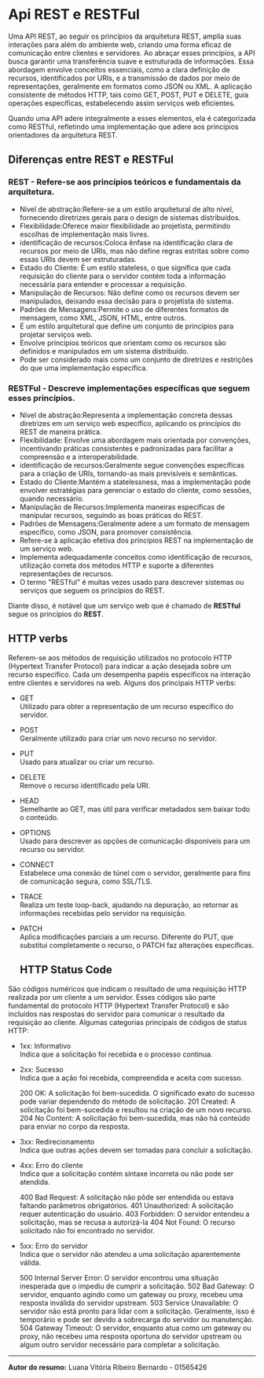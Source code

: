  # Api REST e RESTFul

   <p>Uma API REST, ao seguir os princípios da arquitetura REST, amplia suas interações para além do ambiente web, criando uma forma eficaz de comunicação entre clientes e servidores. Ao abraçar esses princípios, a API busca garantir uma transferência suave e estruturada de informações. Essa abordagem envolve conceitos essenciais, como a clara definição de recursos, identificados por URIs, e a transmissão de dados por meio de representações, geralmente em formatos como JSON ou XML. A aplicação consistente de métodos HTTP, tais como GET, POST, PUT e DELETE, guia operações específicas, estabelecendo assim serviços web eficientes.</p>
    
<p>Quando uma API adere integralmente a esses elementos, ela é categorizada como RESTful, refletindo uma implementação que adere aos princípios orientadores da arquitetura REST.</p>
 
## Diferenças entre REST e RESTFul


### REST -  Refere-se aos princípios teóricos e fundamentais da arquitetura.
- Nível de abstração:Refere-se a um estilo arquitetural de alto nível, fornecendo diretrizes gerais para o design de sistemas distribuídos.
- Flexibilidade:Oferece maior flexibilidade ao projetista, permitindo escolhas de implementação mais livres.
- identificação de recursos:Coloca ênfase na identificação clara de recursos por meio de URIs, mas não define regras estritas sobre como essas URIs devem ser estruturadas.
- Estado do Cliente: É um estilo stateless, o que significa que cada requisição do cliente para o servidor contém toda a informação necessária para entender e processar a requisição.
- Manipulação de Recursos: Não define como os recursos devem ser manipulados, deixando essa decisão para o projetista do sistema.
- Padrões de Mensagens:Permite o uso de diferentes formatos de mensagem, como XML, JSON, HTML, entre outros.
- É um estilo arquitetural que define um conjunto de princípios para projetar serviços web.
- Envolve princípios teóricos que orientam como os recursos são definidos e manipulados em um sistema distribuído.
- Pode ser considerado mais como um conjunto de diretrizes e restrições do que uma implementação específica.

### RESTFul - Descreve implementações específicas que seguem esses princípios.
- Nível de abstração:Representa a implementação concreta dessas diretrizes em um serviço web específico, aplicando os princípios do REST de maneira prática.
- Flexibilidade: Envolve uma abordagem mais orientada por convenções, incentivando práticas consistentes e padronizadas para facilitar a compreensão e a interoperabilidade.
- identificação de recursos:Geralmente segue convenções específicas para a criação de URIs, tornando-as mais previsíveis e semânticas.
- Estado do Cliente:Mantém a statelessness, mas a implementação pode envolver estratégias para gerenciar o estado do cliente, como sessões, quando necessário.
- Manipulação de Recursos:Implementa maneiras específicas de manipular recursos, seguindo as boas práticas do REST.
- Padrões de Mensagens:Geralmente adere a um formato de mensagem específico, como JSON, para promover consistência.
- Refere-se à aplicação efetiva dos princípios REST na implementação de um serviço web.
- Implementa adequadamente conceitos como identificação de recursos, utilização correta dos métodos HTTP e suporte a diferentes representações de recursos.
- O termo "RESTful" é muitas vezes usado para descrever sistemas ou serviços que seguem os princípios do REST.

Diante disso, é notável que um serviço web que é chamado de **RESTful** segue os princípios do **REST**.

  ## HTTP verbs

  <p>Referem-se aos métodos de requisição utilizados no protocolo HTTP (Hypertext Transfer Protocol) para indicar a ação desejada sobre um recurso específico. Cada um desempenha papéis específicos na interação entre clientes e servidores na web. Alguns dos principais HTTP verbs:</p>

- <p>GET<br>
  Utilizado para obter a representação de um recurso específico do servidor.</p>

- <p>POST<br>
   Geralmente utilizado para criar um novo recurso no servidor.</p>
   
- <p>PUT<br>
   Usado para atualizar ou criar um recurso.</p>

- <p>DELETE<br>
    Remove o recurso identificado pela URI.</p>

- <p>HEAD<br>
     Semelhante ao GET, mas útil para verificar metadados sem baixar todo o conteúdo.</p>

- <p>OPTIONS<br>
     Usado para descrever as opções de comunicação disponíveis para um recurso ou servidor.</p>

- <p>CONNECT<br>
     Estabelece uma conexão de túnel com o servidor, geralmente para fins de comunicação segura, como SSL/TLS.</p>

- <p>TRACE<br>
     Realiza um teste loop-back, ajudando na depuração, ao retornar as informações recebidas pelo servidor na requisição.</p>

- <p>PATCH<br>
   Aplica modificações parciais a um recurso. Diferente do PUT, que substitui completamente o recurso, o PATCH faz alterações específicas.</p>

     ## HTTP Status Code
  
<p>São códigos numéricos que indicam o resultado de uma requisição HTTP realizada por um cliente a um servidor. Esses códigos são parte fundamental do protocolo HTTP (Hypertext Transfer Protocol) e são incluídos nas respostas do servidor para comunicar o resultado da requisição ao cliente. Algumas categorias principais de códigos de status HTTP:</p>

- <p>1xx: Informativo<br>
   Indica que a solicitação foi recebida e o processo continua.</p>

- <p>2xx: Sucesso<br>
   Indica que a ação foi recebida, compreendida e aceita com sucesso.</p>
   200 OK: A solicitação foi bem-sucedida. O significado exato do sucesso pode variar dependendo do método de solicitação.
   201 Created: A solicitação foi bem-sucedida e resultou na criação de um novo recurso.
   204 No Content: A solicitação foi bem-sucedida, mas não há conteúdo para enviar no corpo da resposta.

- <p>3xx: Redirecionamento<br>
   Indica que outras ações devem ser tomadas para concluir a solicitação.</p>

- <p>4xx: Erro do cliente<br>
   Indica que a solicitação contém sintaxe incorreta ou não pode ser atendida.</p>
   400 Bad Request: A solicitação não pôde ser entendida ou estava faltando parâmetros obrigatórios.
   401 Unauthorized: A solicitação requer autenticação do usuário.
   403 Forbidden: O servidor entendeu a solicitação, mas se recusa a autorizá-la
   404 Not Found: O recurso solicitado não foi encontrado no servidor.

- <p>5xx: Erro do servidor<br>
    Indica que o servidor não atendeu a uma solicitação aparentemente válida.</p>
    500 Internal Server Error: O servidor encontrou uma situação inesperada que o impediu de cumprir a solicitação.
    502 Bad Gateway: O servidor, enquanto agindo como um gateway ou proxy, recebeu uma resposta inválida do servidor upstream.
    503 Service Unavailable: O servidor não está pronto para lidar com a solicitação. Geralmente, isso é temporário e pode ser devido a sobrecarga do servidor ou manutenção.
    504 Gateway Timeout: O servidor, enquanto atua como um gateway ou proxy, não recebeu uma resposta oportuna do servidor upstream ou algum outro servidor necessário para completar a solicitação.

 ---

 **Autor do resumo:**  Luana Vitória Ribeiro Bernardo - 01565426
 



  

    

    
    
